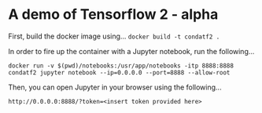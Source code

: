 # A demo of Tensorflow 2 - alpha

First, build the docker image using...
`docker build -t condatf2 .`

In order to fire up the container with a Jupyter notebook, run the following...

`docker run -v $(pwd)/notebooks:/usr/app/notebooks -itp 8888:8888 condatf2 jupyter notebook --ip=0.0.0.0 --port=8888 --allow-root`

Then, you can open Jupyter in your browser using the following...

`http://0.0.0.0:8888/?token=<insert token provided here>`

